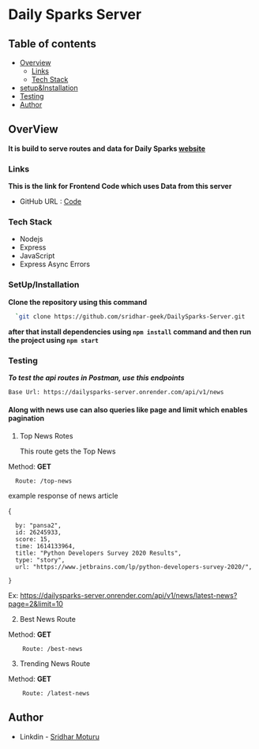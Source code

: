 # Daily Sparks Server


## Table of contents

- [Overview](#overview)
  - [Links](#links)
  - [Tech Stack](#tech-stack)
- [setup&Installation](#setupinstallation)
- [Testing](#testing)
- [Author](#author)


## OverView

**It is build to serve routes and data for Daily Sparks [website](https://daily-spark.vercel.app/)**

### Links

**This is the link for Frontend Code which uses Data from this server**
- GitHub URL : [Code](https://github.com/sridhar-geek/Daily-Spark)

### Tech Stack
- Nodejs
- Express
- JavaScript
- Express Async Errors

### SetUp/Installation

 **Clone the repository using this command**

```sh
  `git clone https://github.com/sridhar-geek/DailySparks-Server.git
  ```
  
  **after that install dependencies using `npm install` command and then run the project using `npm start`**

### Testing

 ***To test the api routes in Postman, use this endpoints***

```sh
Base Url: https://dailysparks-server.onrender.com/api/v1/news
```
#### Along with news use can also queries like page and limit which enables pagination

1. Top News Rotes

   This route gets the Top News 

Method: **GET**

      Route: /top-news

example response of news article

   {

      by: "pansa2",
      id: 26245933,
      score: 15,
      time: 1614133964,
      title: "Python Developers Survey 2020 Results",
      type: "story",
      url: "https://www.jetbrains.com/lp/python-developers-survey-2020/",

    }

Ex:  https://dailysparks-server.onrender.com/api/v1/news/latest-news?page=2&limit=10

2. Best News Route

Method: **GET**

        Route: /best-news

3. Trending News Route


Method: **GET**

        Route: /latest-news

## Author

- Linkdin - [Sridhar Moturu](https://www.linkedin.com/in/sridhar-moturu-b4620524b/)
